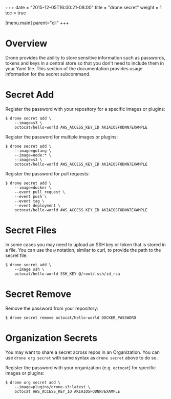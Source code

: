 +++
date = "2015-12-05T16:00:21-08:00"
title = "drone secret"
weight = 1
toc = true

[menu.main]
	parent="cli"
+++

# Overview

Drone provides the ability to store sensitive information such as passwords, tokens and keys in a central store so that you don't need to include them in your Yaml file. This section of the documentation provides usage information for the secret subcommand.

# Secret Add

Register the password with your repository for a specific images or plugins:

```
$ drone secret add \
    --image=s3 \
    octocat/hello-world AWS_ACCESS_KEY_ID AKIAIOSFODNN7EXAMPLE
```

Register the password for multiple images or plugins:

```
$ drone secret add \
    --image=golang \
    --image=node:* \
    --image=s3 \
    octocat/hello-world AWS_ACCESS_KEY_ID AKIAIOSFODNN7EXAMPLE
```

Register the password for pull requests:

```
$ drone secret add \
    --image=docker \
    --event pull_request \
    --event push \
    --event tag \
    --event deployment \
    octocat/hello-world AWS_ACCESS_KEY_ID AKIAIOSFODNN7EXAMPLE
```

# Secret Files

In some cases you may need to upload an SSH key or token that is stored in a file. You can use the `@` notation, similar to curl, to provide the path to the secret file:

```
$ drone secret add \
    --image ssh \
    octocat/hello-world SSH_KEY @/root/.ssh/id_rsa
```

# Secret Remove

Remove the password from your repository:

```
$ drone secret remove octocat/hello-world DOCKER_PASSWORD
```

# Organization Secrets

You may want to share a secret across repos in an Organization.  You can use `drone org secret` with same syntax as `drone secret` above to do so.

Register the password with your organization (e.g. `octocat`) for specific images or plugins:

```
$ drone org secret add \
    --image=plugins/drone-s3:latest \
    octocat AWS_ACCESS_KEY_ID AKIAIOSFODNN7EXAMPLE
```
